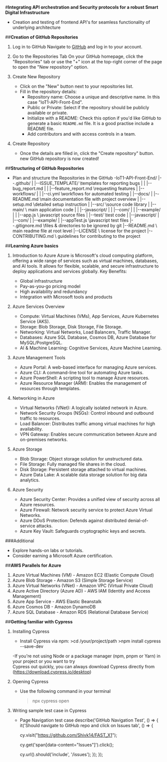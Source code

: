 #**Integrating API orchestration and Security protocols for a robust Smart Digital Infrastructure**
- Creation and testing of frontend API's for seamless functionality of underlying architecture 

##**Creation of GitHub Repositories** 
1. Log in to GitHub
   Navigate to [GitHub](https://github.com) and log in to your account.

2. Go to the Repositories Tab
   On your GitHub homepage, click the "Repositories" tab or use the "+" icon at the top-right corner of the page to open the "New repository" option.

3. Create New Repository  
   - Click on the "New" button next to your repositories list.
   - Fill in the repository details:
     - Repository name: Choose a unique and descriptive name. In this case "IoT1-API-Front-End".
     - Public or Private: Select if the repository should be publicly available or private.
     - Initialize with a README: Check this option if you'd like GitHub to generate a basic `README.md` file. It is a good practise       include a README file.
     - Add contributors and with access controls in a team.

4. Create Repository  
   - Once the details are filled in, click the "Create repository" button.  
     new GitHub repository is now created!

##**Structuring of GitHub Repositories**
  - Plan and structure the Repositories in the GitHub
   -IoT1-API-Front-End/
    |--.github/
    |   |--ISSUE_TEMPLATE/       \\templates for reporting bugs
    |   |  |--bug_report.md
    |   |  |--feature_report.md  \\requesting features
    |   |--workflows/
    |   |  |--ci.yml             \\workflows for automated testing
    | 
    |--docs/
    |   |--README.md  \\main documentation file with project overview
    |   |--setup.md   \\detailed setup instruction
    |
    |--src/                      \\source code library
    |  |--main/                  \\ main application code
    |  |  |--javascript/
    |  |      |--com/
    |  |         |--example/
    |  |             |--app.js    \\ javascript source files
    |  |--test/                   \\test code
    |      |--javascript/
    |          |--com/
    |             |--example/
    |                 |--appTest.js  \\javascript test files
    |--.gitignore.md                 \\files & directories to be ignored by git
    |--README.md                     \\ main readme file at root level
    |--LICENSE                       \\ license for the project
    |--CONTRIBUTING.md               \\ guidelines for contributing to the project

##**Learning Azure basics**
1. Introduction to Azure
Azure is Microsoft's cloud computing platform, offering a wide range of services such as virtual machines, databases, and AI tools. It allows for flexible, scalable, and secure infrastructure to deploy applications and services globally.
   Key Benefits:
   - Global infrastructure
   - Pay-as-you-go pricing model
   - High availability and redundancy
   - Integration with Microsoft tools and products

2. Azure Services Overview
   - Compute: Virtual Machines (VMs), App Services, Azure Kubernetes Service (AKS).
   - Storage: Blob Storage, Disk Storage, File Storage.
   - Networking: Virtual Networks, Load Balancers, Traffic Manager.
   - Databases: Azure SQL Database, Cosmos DB, Azure Database for MySQL/PostgreSQL.
   - AI & Machine Learning: Cognitive Services, Azure Machine Learning.
  
3. Azure Management Tools
   - Azure Portal: A web-based interface for managing Azure services.
   - Azure CLI: A command-line tool for automating Azure tasks.
   - Azure PowerShell: A scripting tool to manage Azure resources.
   - Azure Resource Manager (ARM): Enables the management of resources through templates.

4. Networking in Azure
   - Virtual Networks (VNet): A logically isolated network in Azure.
   - Network Security Groups (NSGs): Control inbound and outbound traffic to resources.
   - Load Balancer: Distributes traffic among virtual machines for high availability.
   - VPN Gateway: Enables secure communication between Azure and on-premises networks.

5. Azure Storage
   - Blob Storage: Object storage solution for unstructured data.
   - File Storage: Fully managed file shares in the cloud.
   - Disk Storage: Persistent storage attached to virtual machines.
   - Azure Data Lake: A scalable data storage solution for big data analytics.

6. Azure Security
   - Azure Security Center: Provides a unified view of security across all Azure resources.
   - Azure Firewall: Network security service to protect Azure Virtual Networks.
   - Azure DDoS Protection: Defends against distributed denial-of-service attacks.
   - Azure Key Vault: Safeguards cryptographic keys and secrets.
 
###Additional 
   - Explore hands-on labs or tutorials.
   - Consider earning a Microsoft Azure certification.

##**AWS Parallels for Azure**
1. Azure Virtual Machines (VM)         - Amazon EC2 (Elastic Compute Cloud)
2. Azure Blob Storage	               - Amazon S3 (Simple Storage Service)
3. Azure Virtual Networks (VNet)       - Amazon VPC (Virtual Private Cloud)
4. Azure Active Directory (Azure AD)   - AWS IAM (Identity and Access Management)
5. Azure App Service	                  - AWS Elastic Beanstalk
6. Azure Cosmos DB	                  - Amazon DynamoDB
7. Azure SQL Database	               - Amazon RDS (Relational Database Service)

##**Getting familiar with Cypress**
1. Installing Cypress
   - Install Cypress via npm:
         >cd /your/project/path
         >npm install cypress --save-dev
   
   -If you're not using Node or a package manager (npm, pnpm or Yarn) in your project or you want to try    
    Cypress out quickly, you can always download Cypress directly from 
    (https://download.cypress.io/desktop)

2. Opening Cypress
   - Use the following command in your terminal
      >npx cypress open

3. Writing sample test case in Cypress
   
   - Page Navigation test case 
      describe('GitHub Navigation Test', () => {
      it('Should navigate to GitHub repo and click on Issues tab', () => {
       
        cy.visit("https://github.com/Shivk14/FAST_X1");

        
        cy.get('span[data-content="Issues"]').click();

        
        cy.url().should('include', '/issues');
         });
      });

